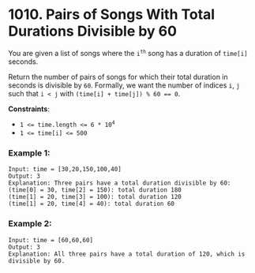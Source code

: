 # 1010. Pairs of Songs With Total Durations Divisible by 60

You are given a list of songs where the <code>i<sup>th</sup></code> song has a duration of `time[i]` seconds.

Return the number of pairs of songs for which their total duration in seconds is divisible by `60`. Formally, we want the number of indices `i`, `j` such that `i < j` with `(time[i] + time[j]) % 60 == 0`.

**Constraints**:
- <code>1 <= time.length <= 6 * 10<sup>4</sup></code>
- `1 <= time[i] <= 500`

### Example 1:

```
Input: time = [30,20,150,100,40]
Output: 3
Explanation: Three pairs have a total duration divisible by 60:
(time[0] = 30, time[2] = 150): total duration 180
(time[1] = 20, time[3] = 100): total duration 120
(time[1] = 20, time[4] = 40): total duration 60
```

### Example 2:

```
Input: time = [60,60,60]
Output: 3
Explanation: All three pairs have a total duration of 120, which is divisible by 60.
```
